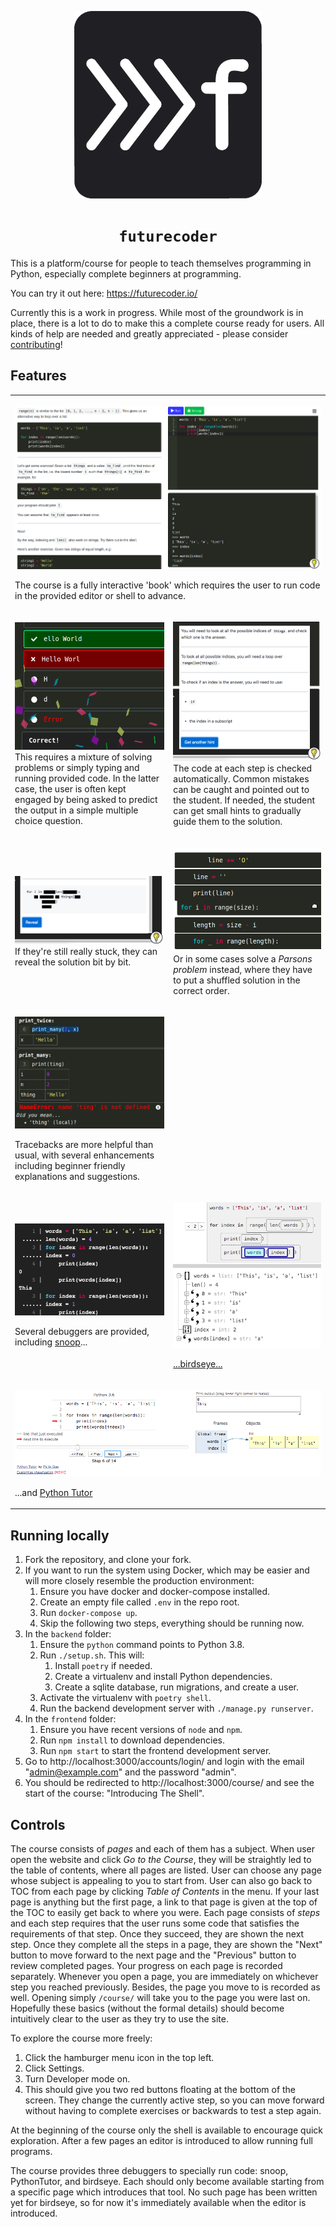 <p align="center">
  <img src="backend/main/static/logo/bordered2.png" width="300px" height="300px" alt="logo">
</p>

<h1 align="center"><code>futurecoder</code></h1>

This is a platform/course for people to teach themselves programming in Python, especially complete beginners at programming.

You can try it out here: https://futurecoder.io/

Currently this is a work in progress. While most of the groundwork is in place, there is a lot to do to make this a complete course ready for users. All kinds of help are needed and greatly appreciated - please consider [contributing](how_to_contribute.md)!

## Features

<table>
  <tr>
    <td colspan="2">

![full](images/full.png)

The course is a fully interactive 'book' which requires the user to run code in the provided editor or shell to
advance.
    </td>
  </tr>
  <tr>
    <td>
    
![predict_output](images/predict_output.png)
This requires a mixture of solving problems or simply typing and running provided code. In the latter case, the
user is often kept engaged by being asked to predict the output in a simple multiple choice question.
    </td>
    <td>
    
![hints](images/hints.png)
The code at each step is checked automatically. Common mistakes can be caught and pointed out to the student. If
needed, the student can get small hints to gradually guide them to the solution.
    </td>
  </tr>
  <tr>
    <td>
    
![solution](images/solution.png)
If they're still really stuck, they can reveal the solution bit by bit.

</td>
<td>

![parsons](images/parsons.png)
Or in some cases solve a *Parsons problem* instead, where they have to put a shuffled solution in the correct
order.

</td>
  </tr>
  <tr>

<td>

![traceback](images/traceback.png)

Tracebacks are more helpful than usual, with several enhancements including beginner friendly explanations and
suggestions.

</td>
<td>

</td>
  </tr>
  <tr>
    <td>
    
![snoop](images/snoop.png)

Several debuggers are provided, including [snoop](https://github.com/alexmojaki/snoop)...
    </td>
    <td>
    
![birdseye](images/birdseye.png)

[...birdseye...](https://github.com/alexmojaki/birdseye)
    </td>
  </tr>
  <tr>
    <td colspan="2">
    
![pythontutor](images/pythontutor.png)

...and [Python Tutor](http://pythontutor.com/)
    </td>
  </tr>

</table>

## Running locally

1. Fork the repository, and clone your fork.
2. If you want to run the system using Docker, which may be easier and will more closely resemble the production environment:
    1. Ensure you have docker and docker-compose installed.
    2. Create an empty file called `.env` in the repo root.
    3. Run `docker-compose up`.
    4. Skip the following two steps, everything should be running now.
3. In the `backend` folder:
    1. Ensure the `python` command points to Python 3.8.
    2. Run `./setup.sh`. This will:
        1. Install `poetry` if needed.
        2. Create a virtualenv and install Python dependencies.
        3. Create a sqlite database, run migrations, and create a user.
    3. Activate the virtualenv with `poetry shell`.
    4. Run the backend development server with `./manage.py runserver`.
4. In the `frontend` folder:
    1. Ensure you have recent versions of `node` and `npm`.
    2. Run `npm install` to download dependencies.
    3. Run `npm start` to start the frontend development server.
5. Go to http://localhost:3000/accounts/login/ and login with the email "admin@example.com" and the password "admin".
6. You should be redirected to http://localhost:3000/course/ and see the start of the course: "Introducing The Shell".

## Controls

The course consists of *pages* and each of them has a subject. When user open the website and click *Go to the Course*, they will be straightly led to the table of contents, where all pages are listed. User can choose any page whose subject is appealing to you to start from. User can also go back to TOC from each page by clicking *Table of Contents* in the menu. If your last page is anything but the first page, a link to that page is given at the top of the TOC to easily get back to where you were. Each page consists of *steps* and each step requires that the user runs some code that satisfies the requirements of that step. Once they succeed, they are shown the next step. Once they complete all the steps in a page, they are shown the "Next" button to move forward to the next page and the "Previous" button to review completed pages. Your progress on each page is recorded separately. Whenever you open a page, you are immediately on whichever step you reached previously. Besides, the page you move to is recorded as well. Opening simply `/course/` will take you to the page you were last on. Hopefully these basics (without the formal details) should become intuitively clear to the user as they try to use the site.

To explore the course more freely:

1. Click the hamburger menu icon in the top left.
2. Click Settings.
3. Turn Developer mode on.
4. This should give you two red buttons floating at the bottom of the screen. They change the currently active step, so you can move forward without having to complete exercises or backwards to test a step again.

At the beginning of the course only the shell is available to encourage quick exploration. After a few pages an editor is introduced to allow running full programs.

The course provides three debuggers to specially run code: snoop, PythonTutor, and birdseye. Each should only become available starting from a specific page which introduces that tool. No such page has been written yet for birdseye, so for now it's immediately available when the editor is introduced.
